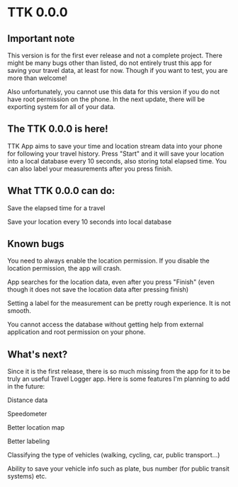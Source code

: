 # TTK 0.0.0

## Important note

This version is for the first ever release and not a complete project. There might be many bugs other than listed, do not entirely trust this app for saving your travel data, at least for now. Though if you want to test, you are more than welcome!

Also unfortunately, you cannot use this data for this version if you do not have root permission on the phone. In the next update, there will be exporting system for all of your data.

## The TTK 0.0.0 is here! 

TTK App aims to save your time and location stream data into your phone for following your travel history. Press "Start" and it will save your location into a local database every 10 seconds, also storing total elapsed time. You can also label your measurements after you press finish. 

## What TTK 0.0.0 can do:

Save the elapsed time for a travel

Save your location every 10 seconds into local database


## Known bugs

You need to always enable the location permission. If you disable the location permission, the app will crash.

App searches for the location data, even after you press "Finish" (even though it does not save the location data after pressing finish)

Setting a label for the measurement can be pretty rough experience. It is not smooth.

You cannot access the database without getting help from external application and root permission on your phone.

## What's next?

Since it is the first release, there is so much missing from the app for it to be truly an useful Travel Logger app. Here is some features I'm planning to add in the future:

Distance data

Speedometer

Better location map

Better labeling

Classifying the type of vehicles (walking, cycling, car, public transport...)

Ability to save your vehicle info such as plate, bus number (for public transit systems) etc.

